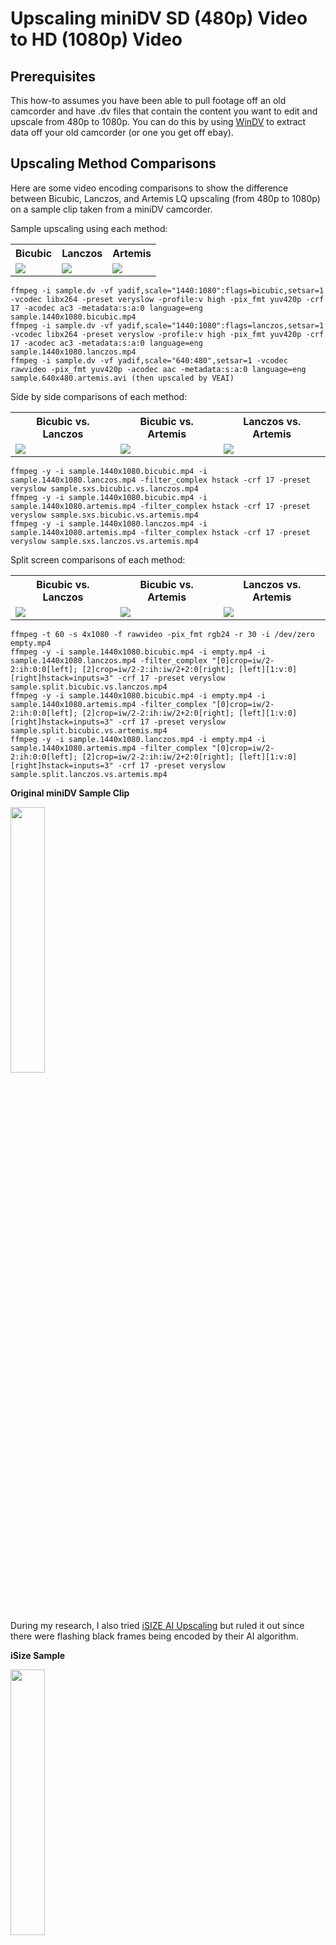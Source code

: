 # Upscaling miniDV SD (480p) Video to HD (1080p) Video

## Prerequisites

This how-to assumes you have been able to pull footage off an old camcorder and have .dv files that contain the content you want to edit and upscale from 480p to 1080p.  You can do this by using [WinDV](http://windv.mourek.cz/) to extract data off your old camcorder (or one you get off ebay).

## Upscaling Method Comparisons

Here are some video encoding comparisons to show the difference between Bicubic, Lanczos, and Artemis LQ upscaling (from 480p to 1080p) on a sample clip taken from a miniDV camcorder.

Sample upscaling using each method:

<table>
	<tr>
		<th>Bicubic</th>
		<th>Lanczos</th>
		<th>Artemis</th>
	</tr>
	<tr>
		<td><a href="https://drive.google.com/file/d/18dHpIBo6D94n_xgGodMyX0uAODjSFaQ4/view?usp=sharing"><img src="upscaling/sample.1440x1080.bicubic.jpg"></a></td>
		<td><a href="https://drive.google.com/file/d/1f-DHb_HQRwJB0qMVCu8ScXOItmT5mbgQ/view?usp=sharing"><img src="upscaling/sample.1440x1080.lanczos.jpg"></a></td>
		<td><a href="https://drive.google.com/file/d/1rWfJ2rZImn0crlUTz3JzJL3eRt2zqcPX/view?usp=sharing"><img src="upscaling/sample.1440x1080.artemis.jpg"></a></td>
	</tr>
</table>

```console
ffmpeg -i sample.dv -vf yadif,scale="1440:1080":flags=bicubic,setsar=1 -vcodec libx264 -preset veryslow -profile:v high -pix_fmt yuv420p -crf 17 -acodec ac3 -metadata:s:a:0 language=eng sample.1440x1080.bicubic.mp4
ffmpeg -i sample.dv -vf yadif,scale="1440:1080":flags=lanczos,setsar=1 -vcodec libx264 -preset veryslow -profile:v high -pix_fmt yuv420p -crf 17 -acodec ac3 -metadata:s:a:0 language=eng sample.1440x1080.lanczos.mp4
ffmpeg -i sample.dv -vf yadif,scale="640:480",setsar=1 -vcodec rawvideo -pix_fmt yuv420p -acodec aac -metadata:s:a:0 language=eng sample.640x480.artemis.avi (then upscaled by VEAI)
```

Side by side comparisons of each method:

<table>
	<tr>
		<th>Bicubic vs. Lanczos</th>
		<th>Bicubic vs. Artemis</th>
		<th>Lanczos vs. Artemis</th>
	</tr>
	<tr>
		<td><a href="https://drive.google.com/file/d/1oUeqMl5Q10lus7rWFZNuXx1k2ke1mn4C/view?usp=sharing"><img src="upscaling/sample.sxs.bicubic.vs.lanczos.jpg"></a></td>
		<td><a href="https://drive.google.com/file/d/1yzVmM_SlTc5JvNrr1BnLThc1VLNd6CXC/view?usp=sharing"><img src="upscaling/sample.sxs.bicubic.vs.artemis.jpg"></a></td>
		<td><a href="https://drive.google.com/file/d/180MsjZ8bRWbvbGYWgtvf8dSpelcwv7Hj/view?usp=sharing"><img src="upscaling/sample.sxs.lanczos.vs.artemis.jpg"></a></td>
	</tr>
</table>

```console
ffmpeg -y -i sample.1440x1080.bicubic.mp4 -i sample.1440x1080.lanczos.mp4 -filter_complex hstack -crf 17 -preset veryslow sample.sxs.bicubic.vs.lanczos.mp4
ffmpeg -y -i sample.1440x1080.bicubic.mp4 -i sample.1440x1080.artemis.mp4 -filter_complex hstack -crf 17 -preset veryslow sample.sxs.bicubic.vs.artemis.mp4
ffmpeg -y -i sample.1440x1080.lanczos.mp4 -i sample.1440x1080.artemis.mp4 -filter_complex hstack -crf 17 -preset veryslow sample.sxs.lanczos.vs.artemis.mp4
```

Split screen comparisons of each method:

<table>
	<tr>
		<th>Bicubic vs. Lanczos</th>
		<th>Bicubic vs. Artemis</th>
		<th>Lanczos vs. Artemis</th>
	</tr>
	<tr>
		<td><a href="https://drive.google.com/file/d/1FWwZY-d08sEa8ms_iayjidSC5DYjKGXv/view?usp=sharing"><img src="upscaling/sample.split.bicubic.vs.lanczos.jpg"></a></td>
		<td><a href="https://drive.google.com/file/d/18yuLThkUQGlNh-w-xQGoQhr1QIX_cVsD/view?usp=sharing"><img src="upscaling/sample.split.bicubic.vs.artemis.jpg"></a></td>
		<td><a href="https://drive.google.com/file/d/12wuVJNXOK-5QZyt0h6vHN_dBoobC2LUw/view?usp=sharing"><img src="upscaling/sample.split.lanczos.vs.artemis.jpg"></a></td>
	</tr>
</table>

```console
ffmpeg -t 60 -s 4x1080 -f rawvideo -pix_fmt rgb24 -r 30 -i /dev/zero empty.mp4
ffmpeg -y -i sample.1440x1080.bicubic.mp4 -i empty.mp4 -i sample.1440x1080.lanczos.mp4 -filter_complex "[0]crop=iw/2-2:ih:0:0[left]; [2]crop=iw/2-2:ih:iw/2+2:0[right]; [left][1:v:0][right]hstack=inputs=3" -crf 17 -preset veryslow sample.split.bicubic.vs.lanczos.mp4
ffmpeg -y -i sample.1440x1080.bicubic.mp4 -i empty.mp4 -i sample.1440x1080.artemis.mp4 -filter_complex "[0]crop=iw/2-2:ih:0:0[left]; [2]crop=iw/2-2:ih:iw/2+2:0[right]; [left][1:v:0][right]hstack=inputs=3" -crf 17 -preset veryslow sample.split.bicubic.vs.artemis.mp4
ffmpeg -y -i sample.1440x1080.lanczos.mp4 -i empty.mp4 -i sample.1440x1080.artemis.mp4 -filter_complex "[0]crop=iw/2-2:ih:0:0[left]; [2]crop=iw/2-2:ih:iw/2+2:0[right]; [left][1:v:0][right]hstack=inputs=3" -crf 17 -preset veryslow sample.split.lanczos.vs.artemis.mp4
```

**Original miniDV Sample Clip**
<p><a href="https://drive.google.com/file/d/1li2k33yte_PwajIoNXFwGstyBjAR9wOT/view?usp=sharing"><img src="upscaling/sample.jpg" width="33%"></a></p>

During my research, I also tried [iSIZE AI Upscaling](https://www.isize.co/upscale/) but ruled it out since there were flashing black frames being encoded by their AI algorithm.

**iSize Sample**
</p><a href="https://drive.google.com/file/d/1j5iPQe7Vk2AesD6YFdTVQ7n_W9rjJZtY/view?usp=sharing"><img src="upscaling/sample.1440x1080.bitsave.jpg" width="33%"></a><p>

In my opinion, the upscaling methods ranked from best to worst are:
- Artemis
- Lanczos
- Bicubic
- iSize

## Step 1: Edit the Raw Footage

Get [Shotcut](https://shotcut.org/) (available for all platforms).

Open the source.dv file in Shotcut and drag it to the timeline.  
*My suggestion is to cut each distinct video clip into separate clip.dv files.*

When you go to save the clips:  
Select ```camcorder:DV (SD NTSC)``` (*in my case, this is my original format*) and then select ```export```.  
*This dumps the clips without encoding them (lossless).*

You can use this tool to convert other types of file to .dv format as well.  
*In my case, I used iMovie to create a bunch title.mp4 files and subtitle.mp4 files to describe the clips and used Shotcut to turn them into .dv files.*

*Example list of files after editting:*
```
00.title.dv (built in iMovie; converted to .dv with Shotcut)  
05.subtitle.segment.1.dv (built in iMovie; converted to .dv with Shotcut)  
10.movie.segment.1.dv (used Shotcut to crop out and export this segment)  
15.subtitle.segment.2.dv (built in iMovie; converted to .dv with Shotcut)  
20.movie.segment.2.dv (used Shotcut to crop out and export this segment)  
```
Once you have edited your movie and have a list of ordered the clips, you just concatenate them together.  (Yes. really!)

*On Mac:*
```console
hostname$ cat *.dv > movie.dv
```
*On Windows:*
```console
C:\> copy 00.title.dv + 05.subtitle.segment.1.dv + 10.movie.segment.1.dv + 15.subtitle.segment.2.dv + 20.movie.segment.2.dv movie.dv
```

## Step 2: Understand the Square Pixel Problem

Get [FFmpeg](https://ffmpeg.org/download.html) (available for all platforms)  

Get the media information off your movie.dv using ffmpeg:  
```console
ffmpeg -i movie.dv  
```
Your output will contain a section like this:  
```
Duration: 01:00:00.00, start: 0.000000, bitrate: 28771 kb/s  
  Stream #0:0: Video: dvvideo, yuv411p, 720x480 [SAR 8:9 DAR 4:3], 25000 kb/s, 29.97 fps, 29.97 tbr, 29.97 tbn, 29.97 tbc  
  Stream #0:1: Audio: pcm_s16le, 48000 Hz, stereo, s16, 1536 kb/s  
```
Here are some terms:  
```
DAR = Display Aspect Ratio  
PAR = Pixel Aspect Ratio  
SAR = Storage Aspect Ratio  
```
FFmpeg uses the unfortunate term variation:

SAR = Sample Aspect Ratio (equivalent to PAR).  I will continue to use the terms above.

The video math for our movie says:
```
DAR = PAR * SAR  
4:3 = 8:9 * 720:480  
4/3 = (8/9) * (720/480)  
4/3 = (8*720) / (9*480)  
4/3 = 5760 / 4320  
1.33 = 1.33  
```
However, to accurately upscale the movie, we need to have a PAR of 1:1 (square pixels) not 8:9 (non-square pixels)!

## Step 3: Upscaling - Option 1 (not using AI processing):
*Skip this step if you are going to use AI processing.  This is provided for those that find AI processing too time consuming or costly.  I started down this route until I found option 2.*

Simply transform and encode the final output:
```console
ffmpeg -y -i movie.dv -vf yadif,scale="1440:1080":flags=lanczos,setsar=1,pad="1920:1080:240:0" -vcodec libx264 -preset veryslow -profile:v high -pix_fmt yuv420p -crf 17 -acodec ac3 -metadata:s:a:0 language=eng final.mp4
```
```
-vf (video filter)  
	yadif, (deinterlace the video)  
	scale="1440x1080":flags=lanczos, (SAR: upscaled resolution using lanczos method)  
	setsar=1, (PAR)  
	pad="1920:1080:240:0" (pad left and right since original is 4:3 and we are creating 16:9)  
-vcodec libx264 (encoding codec)  
-preset veryslow (best compression)  
-profile:v high (high profile)  
-pix_fmt yuv420p (pixel format)  
-crf 17 (visually lossless)  
-acodec ac3 (bluray compatible audio)  
-metadata:s:a:0 language=eng (audio metadata: English)  
```
## Step 3: Upscaling - Option 2 (prepare for AI processing)

For this option, we only need to deinterlace and set a PAR of 1:1 without encoding:
```console
ffmpeg -i movie.dv -vf yadif,scale="640:480",setsar=1 -vcodec rawvideo -acodec copy -pix_fmt yuv420p -metadata:s:a:0 language=eng movie.avi
```
*The output has a resolution of 640x480 (4:3) with a PAR of 1:1 (square pixels).*  
```
-vcodec rawvideo (do not encode; lossless)
-acodec copy (copy stream; lossless)

(see option 1 for other select parameter descriptions)
```
## Step 4: AI Upscaling

Get [Topaz **V**ideo **E**nhance **AI**](https://topazlabs.com/video-enhance-ai/) (there is a free trial for 30 days).

I have powerful Macbook Pro (no GPU) and it would be infeasible to process more than 30 minutes of video without spending days or weeks using only the CPU on my machine.

**You will NEED a GPU!** (*or a cloud instance with one; see below*)

However, you should process a few minutes of video locally to see what the quality is like and to experiment with the tool.

Basically, just add the movie.avi file  and select the following options in the tool:
```
A.I. Models: Artemis-LQ: P,LQ,MC
Preset: HD(1920x1080)
Unselect: Crop to fill frame
Scale: 225
Width: 1920
Height: 1080
Select: Use default output name
Output format: mpeg4
```
We will use the Artemis LQ model since it is designed for "Enhancement and upscaling for low-quality progressive footage with better motion consistency. Use this for old family recordings, historical footage, etc."  
Unselecting ```Crop to fill frame``` will make the video 16:9 (widescreen) with black bar padding on the left and right.

Simple Steps:
- Open your input source (generated in Step 3 - Option 2)
- Select the options above
- Under ```Process``` on the main menu make sure your GPU is selected
- Adjust the timeline to enhance and encode either the entire video or just a sample
- Select ```Process -> Start Processing```

This will show a frame by frame comparison and enhancement while processing.  
Inspect the final video when processing is complete.  

## Step 5: Using AWS Cloud Computing to Upscale

**Note:** I tried to use an Elastic GPU attached to a T3 instance and VEAI would not recognize the GPU.  

*VEAI requires the installation of NVidia drivers for GPU detection even though Elastic GPUs provide OpenGL support. That means at a minimum you are going to require a G3 accelerated instance.*

Understand AWS instance types and costs by reading these pages:  
- AWS accelerated computing: https://aws.amazon.com/ec2/instance-types/#Accelerated_Computing
- AWS pricing: https://aws.amazon.com/ec2/pricing/on-demand/

You will need at least a g3s.xlarge to meet the minimum system requirements:  
https://help.topazlabs.com/hc/en-us/articles/360039302251-Video-Enhance-AI-System-Requirements

If you have a basic account with AWS, you will also need to request a limit increase from 0 to 1 for G type instances:  
https://console.aws.amazon.com/support/home#/case/create

It will take 24 hours to assign the request, and 24-48 hours for a review of your account to grant the increase.

At the time of writing this, it will cost ~$1 per hour to run this machine.  Have everything ready to go before launching your GPU instance to minimize costs.

### Perparing a Video EBS Volume Using a Small T3 Instance:
*Use a T3 instance to setup the video EBS volume so you are not charged for accelerated machine usage during setup.*

Basically, you need to upload all the files you need to S3 from your local machine.

This includes:
- AWS CLi Tools: https://docs.aws.amazon.com/cli/latest/userguide/install-cliv2-windows.html
- Topaz Video Enhance AI (paid for or trial version): https://topazlabs.com/video-enhance-ai/
- Gzip: http://gnuwin32.sourceforge.net/packages/gzip.htm (you only need to put gzip.exe from the package into S3)
- Your preprocessed videos (Step 3 - Option 2)

You can do this via the web interface or via AWS CLI tools:
```console
brew install awscli
```
*or see below how to get the Windows AWS CLI tools.*

*I suggest you zip each file up before uploading to S3 to save transfer time and costs:*
```console
gzip --best movie.avi
```

Create an EBS volume that does not get deleted when you tear down your instances.  
*I created a 1TB SSD since I had a lot of video to process.*  
**Note**: You are charged for this EBS volume whether it is attached to a running instance or not so build and destroy it in a timely fashion.

Spin up a cheap (small) T3 Windows 2019 DC Edition instance assigned a role allowing access to your S3 buckets.  
Attach the newly created EBS volume to the T3 instance and format the drive.  

Again, download the AWS CLI tools to the T3 instance using IE and install it so you can access your S3 buckets.  
Now use this cheap instance to copy the contents of your S3 bucket to your EBS volume (D:\).

*Example:*
```console
D:\> aws s3 cp s3://bucketname/input.avi.gz .
```
Once you have all the files on the EBS volume, decompress any .avi.gz files:
```console
gzip.exe -d input.avi.gz
```
Lastly, you will need to acquire AWS's specialized NVidia GRID drivers (the ones from the NVidia website will not work with this application on a cloud instance). Follow the instructions here to get NVIDIA.zip and put it on the EBS volume (D:\) as well:  
https://docs.aws.amazon.com/AWSEC2/latest/WindowsGuide/install-nvidia-driver.html#nvidia-GRID-driver

Now you have everything you need to quickly attach this EBS volume to your G3 instance and have access to all the files you need.

Shutdown your T3 instance making sure you do not delete the EBS volume you made.  
Detach the EBS volume from the T3 instance.

### Upscaling Using a XLarge G3 Instance:

After your G3 limits are increased:
- Spin up a g3s.xlarge instance with default parameters and a role that allows access to your S3 buckets.
- Attach the video EBS volume to the instance.
- Install the AWS CLI Tools from the EBS volume to access S3 (in order to put videos back into S3 as they finish).
- Install the NVidia GRID drivers.
- Reboot.
- Install these Windows features: Media Foundation and Quality Windows Audio Video Experience.
```console
enable-windowsoptionalfeature -online -featureName ServerMediaFoundation -all
enable-windowsoptionalfeature -online -featureName QWAVE -all
```
- Reboot.
- Install the Topaz Video Enhance AI Tool.
- Launch VEAI and ensure the GPU is select under Process.
- Select each video file to enhance along with the setting from the section above and queue each movie up for processing.
- Run all processing until complete.
- Either from you G3 instance (after each file is processed or upon batch completion) or from your T3 (reattached the EBS volume) copy all processed files back to S3.
- Download the processed files from S3 to your local system.
- Clean up all AWS resources including instances, volumes, s3 buckets, etc.

### AWS Cost Estimates
*costs as of when this page was authored*

EC2 Costs:  
video length (mins) * 0.44 (frames/sec) * 0.934 (cost/hr) * 0.5 = compute cost of g3s.xlarge instance

Example (60 mins of video):  
60 (mins) * 0.44 (frames/sec) * 0.934 (cost/hr) * 0.5 = $12.33

EBS Volume Costs:  
video length (mins) * 0.44 (frames/sec) * 0.1 (gb/month) * 1000 (gb) / 720 * 0.5 = 1TB EBS volume

Example (60 mins of video):  
60 (mins) * 0.44 (frames/sec) * 0.1 (gb/month) * 1000 (gb) / 720 * 0.5 = $1.83
